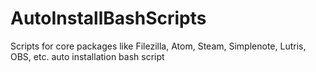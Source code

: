 # AutoInstallBashScripts
Scripts for core packages like Filezilla, Atom, Steam, Simplenote, Lutris, OBS, etc. auto installation bash script
